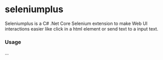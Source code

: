# seleniumplus
Seleniumplus is a C# .Net Core Selenium extension to make Web UI interactions easier  like click in a html element or send text to a input text.

### Usage

...
